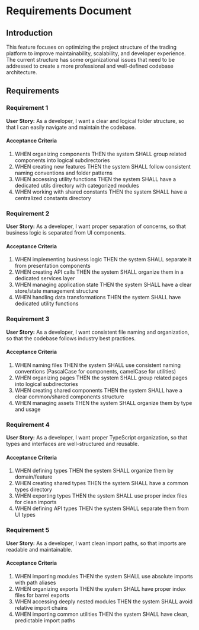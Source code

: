 # Requirements Document

## Introduction

This feature focuses on optimizing the project structure of the trading platform to improve maintainability, scalability, and developer experience. The current structure has some organizational issues that need to be addressed to create a more professional and well-defined codebase architecture.

## Requirements

### Requirement 1

**User Story:** As a developer, I want a clear and logical folder structure, so that I can easily navigate and maintain the codebase.

#### Acceptance Criteria

1. WHEN organizing components THEN the system SHALL group related components into logical subdirectories
2. WHEN creating new features THEN the system SHALL follow consistent naming conventions and folder patterns
3. WHEN accessing utility functions THEN the system SHALL have a dedicated utils directory with categorized modules
4. WHEN working with shared constants THEN the system SHALL have a centralized constants directory

### Requirement 2

**User Story:** As a developer, I want proper separation of concerns, so that business logic is separated from UI components.

#### Acceptance Criteria

1. WHEN implementing business logic THEN the system SHALL separate it from presentation components
2. WHEN creating API calls THEN the system SHALL organize them in a dedicated services layer
3. WHEN managing application state THEN the system SHALL have a clear store/state management structure
4. WHEN handling data transformations THEN the system SHALL have dedicated utility functions

### Requirement 3

**User Story:** As a developer, I want consistent file naming and organization, so that the codebase follows industry best practices.

#### Acceptance Criteria

1. WHEN naming files THEN the system SHALL use consistent naming conventions (PascalCase for components, camelCase for utilities)
2. WHEN organizing pages THEN the system SHALL group related pages into logical subdirectories
3. WHEN creating shared components THEN the system SHALL have a clear common/shared components structure
4. WHEN managing assets THEN the system SHALL organize them by type and usage

### Requirement 4

**User Story:** As a developer, I want proper TypeScript organization, so that types and interfaces are well-structured and reusable.

#### Acceptance Criteria

1. WHEN defining types THEN the system SHALL organize them by domain/feature
2. WHEN creating shared types THEN the system SHALL have a common types directory
3. WHEN exporting types THEN the system SHALL use proper index files for clean imports
4. WHEN defining API types THEN the system SHALL separate them from UI types

### Requirement 5

**User Story:** As a developer, I want clean import paths, so that imports are readable and maintainable.

#### Acceptance Criteria

1. WHEN importing modules THEN the system SHALL use absolute imports with path aliases
2. WHEN organizing exports THEN the system SHALL have proper index files for barrel exports
3. WHEN accessing deeply nested modules THEN the system SHALL avoid relative import chains
4. WHEN importing common utilities THEN the system SHALL have clean, predictable import paths